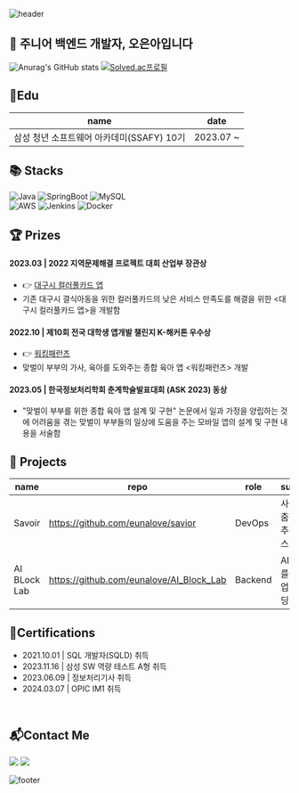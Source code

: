 
<img src="https://capsule-render.vercel.app/api?type=waving&color=DD4124&text=%20OhEuna%20%20&height=200&fontSize=90&fontColor=ffffff" alt="header"><br/>

  ## 📖 주니어 백엔드 개발자, 오은아입니다

  ![Anurag's GitHub stats](https://github-readme-stats.vercel.app/api?username=eunalove&show_icons=true&theme=graywhite)
  [![Solved.ac프로필](http://mazassumnida.wtf/api/v2/generate_badge?boj=alervbty12)](https://solved.ac/eunalove)

## 🏫Edu

|name|date|
|----|----|
|삼성 청년 소프트웨어 아카데미(SSAFY) 10기|2023.07 ~ |

## 📚 Stacks
<!--
https://img.shields.io/badge/<텍스트>-<색>?logo=<로고>
로고와 색은 하기 참고
https://simpleicons.org/
-->
![Java](https://img.shields.io/badge/java-%23ED8B00.svg?style=for-the-badge&logo=openjdk&logoColor=white)
![SpringBoot](https://img.shields.io/badge/springboot-6DB33F?style=for-the-badge&logo=springboot&logoColor=white)
![MySQL](https://img.shields.io/badge/mysql-%2300f.svg?style=for-the-badge&logo=mysql&logoColor=white)  
![AWS](https://img.shields.io/badge/Amazon%20EC2-FF9900?style=for-the-badge&logo=Amazon%20EC2&logoColor=white)
![Jenkins](https://img.shields.io/badge/jenkins-D24939?style=for-the-badge&logo=jenkins&logoColor=black)
![Docker](https://img.shields.io/badge/Docker-2496ED?style=for-the-badge&logo=Docker&logoColor=white)
## 🏆 Prizes
  <h4> 2023.03 | 2022 지역문제해결 프로젝트 대회 산업부 장관상</h4>
  <ul>
    <li> 👉 <a href= "https://github.com/ColorfulCard">대구시 컬러풀카드 앱</a></li>
    <li>기존 대구시 결식아동을 위한 컬러풀카드의 낮은 서비스 만족도를 해결을 위한 <대구시 컬러풀카드 앱>을 개발함</li>
  </ul>
  <h4> 2022.10 | 제10회 전국 대학생 앱개발 챌린지 K-해커톤 우수상</h4>
  <ul>
    <li> 👉 <a href= "https://github.com/WokringParents">워킹패런츠</a></li>
    <li>맞벌이 부부의 가사, 육아를 도와주는 종합 육아 앱 <워킹패런츠> 개발</li>
  </ul>
  <h4> 2023.05 | 한국정보처리학회 춘계학술발표대회 (ASK 2023) 동상</h4>
  <ul>
    <li>"맞벌이 부부를 위한 종합 육아 앱 설계 및 구현" 논문에서 일과 가정을 양립하는 것에 어려움을 겪는 맞벌이 부부들의 일상에 도움을 주는 모바일 앱의 설계 및 구현 내용을 서술함</li>
  </ul>
      
## 🎯 Projects

|name|repo|role|summary|date|
|------|---|---|---|---|
|Savoir|<a href="https://github.com/eunalove/savior">https://github.com/eunalove/savior</a>|DevOps|사용자 맞춤형 복지 추천 서비스|2024.02 ~ 2024.04|
|AI BLock Lab|<a href="https://github.com/eunalove/AI_Block_Lab">https://github.com/eunalove/AI_Block_Lab</a>|Backend|AI초보자를 위한 협업 블록코딩 서비스|2023.03 ~ 2023.06|

## 📜Certifications
<ul>
   <li>2021.10.01 | SQL 개발자(SQLD) 취득</li>
   <li>2023.11.16 | 삼성 SW 역량 테스트 A형 취득</li>
   <li>2023.06.09 | 정보처리기사 취득</li>
   <li>2024.03.07 | OPIC IM1 취득</li>
</ul>
<br/>

## 📬Contact Me
<a href="https://velog.io/@oqsis55/posts"><img src="https://img.shields.io/badge/Tech%20Blog-20C997?style=flat-square&logo=Velog&logoColor=white"></a>
<img src="https://img.shields.io/badge/erropp89@naver.com-03C75A?style=flat-square&logo=Naver&logoColor=white">

  
![footer](https://capsule-render.vercel.app/api?section=footer&type=waving&color=DD4124)
